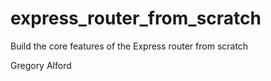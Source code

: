 express_router_from_scratch
======================================

Build the core features of the Express router from scratch

Gregory Alford
